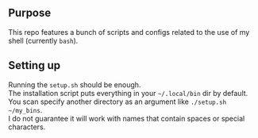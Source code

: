 ## Purpose

This repo features a bunch of scripts and configs related to
the use of my shell (currently `bash`).

## Setting up
Running the `setup.sh` should be enough.  
The installation script puts everything in your `~/.local/bin` dir by default.
You scan specify another directory as an argument like `./setup.sh ~/my_bins`.  
I do not guarantee it will work with names that contain spaces or special characters.
